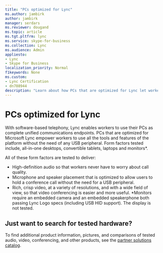 ```yaml
---
title: "PCs optimized for Lync"
ms.author: jambirk
author: jambirk
manager: serdars
ms.reviewer: dougand
ms.topic: article
ms.tgt.pltfrm: lync
ms.service: skype-for-business
ms.collection: Lync
ms.audience: Admin
appliesto:
- Lync
- Skype for Business 
localization_priority: Normal
f1keywords: None
ms.custom:
- Lync Certification
- dn788944
description: "Learn about how PCs that are optimized for Lync let workers use all the tools and features of the platform without the need of any USB peripheral."
---
```


# PCs optimized for Lync

With software-based telephony, Lync enables workers to use their PCs as complete unified communications endpoints. PCs that are optimized for Microsoft Lync empower workers to use all the tools and features of the platform without the need of any USB peripheral. Form factors tested include, all-in-one desktops, convertible tablets, laptops and monitors*.

All of these form factors are tested to deliver:
- High-definition audio so that workers never have to worry about call quality.
- Microphone and speaker placement that is optimized to allow users to hold a conference call without the need for a USB peripheral.
- Rich, crisp video, at a variety of resolutions, and with a wide field of view, so that video conferencing is easier and more useful.
*Monitors require an embedded camera and an embedded speakerphone both passing Lync Logo specs (including USB HID support). The display is not tested.

## Just want to search for tested hardware?

To find additional product information, pictures, and comparisons of tested audio, video, conferencing, and other products, see the [partner solutions catalog](https://partnersolutions.skypeforbusiness.com/solutionscatalog).